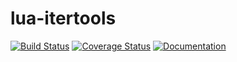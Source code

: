 lua-itertools
=============

[![Build Status](https://travis-ci.org/aperezdc/lua-itertools.svg?branch=master)](https://travis-ci.org/aperezdc/lua-itertools)
[![Coverage Status](https://coveralls.io/repos/github/aperezdc/lua-itertools/badge.svg?branch=master)](https://coveralls.io/github/aperezdc/lua-itertools?branch=master)
[![Documentation](https://img.shields.io/badge/doc-api-blue.png)](https://aperezdc.github.io/lua-itertools)


